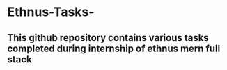 # Ethnus-Tasks-


## This github repository contains various tasks completed during internship of ethnus mern full stack
